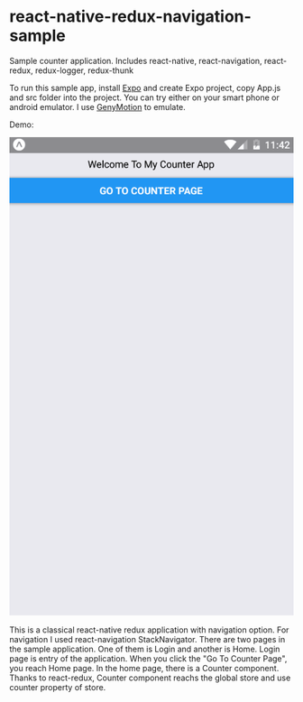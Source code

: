 # react-native-redux-navigation-sample
Sample counter application. Includes react-native, react-navigation, react-redux, redux-logger, redux-thunk

To run this sample app, install [Expo](https://expo.io/) and create Expo project, copy App.js and src folder into the project. You can try either on your smart phone or android emulator. I use [GenyMotion](https://www.genymotion.com/fun-zone/) to emulate.

Demo: 

![alt text](./demo.gif)

This is a classical react-native redux application with navigation option. For navigation I used react-navigation StackNavigator. There are two pages in the sample application. One of them is Login and another is Home. Login page is entry of the application. When you click the "Go To Counter Page", you reach Home page. In the home page, there is a Counter component. Thanks to react-redux, Counter component reachs the global store and use counter property of store.
